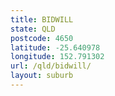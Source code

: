```yaml
---
title: BIDWILL
state: QLD
postcode: 4650
latitude: -25.640978
longitude: 152.791302
url: /qld/bidwill/
layout: suburb
---
```

